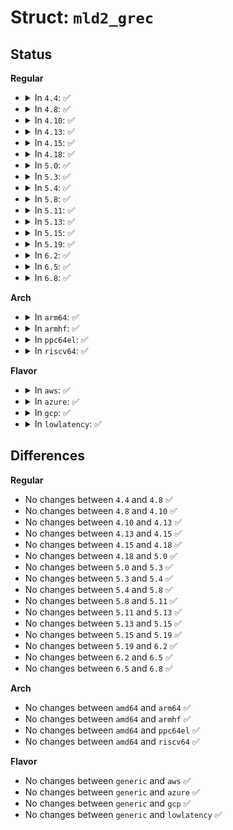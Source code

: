# Struct: <code>mld2_grec</code>

## Status
<b>Regular</b>
<ul>
<li>
<details>
<summary>In <code>4.4</code>: ✅</summary>

```c
struct mld2_grec {
    __u8 grec_type;
    __u8 grec_auxwords;
    __be16 grec_nsrcs;
    struct in6_addr grec_mca;
    struct in6_addr grec_src[0];
};
```
</details>
</li>
<li>
<details>
<summary>In <code>4.8</code>: ✅</summary>

```c
struct mld2_grec {
    __u8 grec_type;
    __u8 grec_auxwords;
    __be16 grec_nsrcs;
    struct in6_addr grec_mca;
    struct in6_addr grec_src[0];
};
```
</details>
</li>
<li>
<details>
<summary>In <code>4.10</code>: ✅</summary>

```c
struct mld2_grec {
    __u8 grec_type;
    __u8 grec_auxwords;
    __be16 grec_nsrcs;
    struct in6_addr grec_mca;
    struct in6_addr grec_src[0];
};
```
</details>
</li>
<li>
<details>
<summary>In <code>4.13</code>: ✅</summary>

```c
struct mld2_grec {
    __u8 grec_type;
    __u8 grec_auxwords;
    __be16 grec_nsrcs;
    struct in6_addr grec_mca;
    struct in6_addr grec_src[0];
};
```
</details>
</li>
<li>
<details>
<summary>In <code>4.15</code>: ✅</summary>

```c
struct mld2_grec {
    __u8 grec_type;
    __u8 grec_auxwords;
    __be16 grec_nsrcs;
    struct in6_addr grec_mca;
    struct in6_addr grec_src[0];
};
```
</details>
</li>
<li>
<details>
<summary>In <code>4.18</code>: ✅</summary>

```c
struct mld2_grec {
    __u8 grec_type;
    __u8 grec_auxwords;
    __be16 grec_nsrcs;
    struct in6_addr grec_mca;
    struct in6_addr grec_src[0];
};
```
</details>
</li>
<li>
<details>
<summary>In <code>5.0</code>: ✅</summary>

```c
struct mld2_grec {
    __u8 grec_type;
    __u8 grec_auxwords;
    __be16 grec_nsrcs;
    struct in6_addr grec_mca;
    struct in6_addr grec_src[0];
};
```
</details>
</li>
<li>
<details>
<summary>In <code>5.3</code>: ✅</summary>

```c
struct mld2_grec {
    __u8 grec_type;
    __u8 grec_auxwords;
    __be16 grec_nsrcs;
    struct in6_addr grec_mca;
    struct in6_addr grec_src[0];
};
```
</details>
</li>
<li>
<details>
<summary>In <code>5.4</code>: ✅</summary>

```c
struct mld2_grec {
    __u8 grec_type;
    __u8 grec_auxwords;
    __be16 grec_nsrcs;
    struct in6_addr grec_mca;
    struct in6_addr grec_src[0];
};
```
</details>
</li>
<li>
<details>
<summary>In <code>5.8</code>: ✅</summary>

```c
struct mld2_grec {
    __u8 grec_type;
    __u8 grec_auxwords;
    __be16 grec_nsrcs;
    struct in6_addr grec_mca;
    struct in6_addr grec_src[0];
};
```
</details>
</li>
<li>
<details>
<summary>In <code>5.11</code>: ✅</summary>

```c
struct mld2_grec {
    __u8 grec_type;
    __u8 grec_auxwords;
    __be16 grec_nsrcs;
    struct in6_addr grec_mca;
    struct in6_addr grec_src[0];
};
```
</details>
</li>
<li>
<details>
<summary>In <code>5.13</code>: ✅</summary>

```c
struct mld2_grec {
    __u8 grec_type;
    __u8 grec_auxwords;
    __be16 grec_nsrcs;
    struct in6_addr grec_mca;
    struct in6_addr grec_src[0];
};
```
</details>
</li>
<li>
<details>
<summary>In <code>5.15</code>: ✅</summary>

```c
struct mld2_grec {
    __u8 grec_type;
    __u8 grec_auxwords;
    __be16 grec_nsrcs;
    struct in6_addr grec_mca;
    struct in6_addr grec_src[0];
};
```
</details>
</li>
<li>
<details>
<summary>In <code>5.19</code>: ✅</summary>

```c
struct mld2_grec {
    __u8 grec_type;
    __u8 grec_auxwords;
    __be16 grec_nsrcs;
    struct in6_addr grec_mca;
    struct in6_addr grec_src[0];
};
```
</details>
</li>
<li>
<details>
<summary>In <code>6.2</code>: ✅</summary>

```c
struct mld2_grec {
    __u8 grec_type;
    __u8 grec_auxwords;
    __be16 grec_nsrcs;
    struct in6_addr grec_mca;
    struct in6_addr grec_src[0];
};
```
</details>
</li>
<li>
<details>
<summary>In <code>6.5</code>: ✅</summary>

```c
struct mld2_grec {
    __u8 grec_type;
    __u8 grec_auxwords;
    __be16 grec_nsrcs;
    struct in6_addr grec_mca;
    struct in6_addr grec_src[0];
};
```
</details>
</li>
<li>
<details>
<summary>In <code>6.8</code>: ✅</summary>

```c
struct mld2_grec {
    __u8 grec_type;
    __u8 grec_auxwords;
    __be16 grec_nsrcs;
    struct in6_addr grec_mca;
    struct in6_addr grec_src[0];
};
```
</details>
</li>
</ul>
<b>Arch</b>
<ul>
<li>
<details>
<summary>In <code>arm64</code>: ✅</summary>

```c
struct mld2_grec {
    __u8 grec_type;
    __u8 grec_auxwords;
    __be16 grec_nsrcs;
    struct in6_addr grec_mca;
    struct in6_addr grec_src[0];
};
```
</details>
</li>
<li>
<details>
<summary>In <code>armhf</code>: ✅</summary>

```c
struct mld2_grec {
    __u8 grec_type;
    __u8 grec_auxwords;
    __be16 grec_nsrcs;
    struct in6_addr grec_mca;
    struct in6_addr grec_src[0];
};
```
</details>
</li>
<li>
<details>
<summary>In <code>ppc64el</code>: ✅</summary>

```c
struct mld2_grec {
    __u8 grec_type;
    __u8 grec_auxwords;
    __be16 grec_nsrcs;
    struct in6_addr grec_mca;
    struct in6_addr grec_src[0];
};
```
</details>
</li>
<li>
<details>
<summary>In <code>riscv64</code>: ✅</summary>

```c
struct mld2_grec {
    __u8 grec_type;
    __u8 grec_auxwords;
    __be16 grec_nsrcs;
    struct in6_addr grec_mca;
    struct in6_addr grec_src[0];
};
```
</details>
</li>
</ul>
<b>Flavor</b>
<ul>
<li>
<details>
<summary>In <code>aws</code>: ✅</summary>

```c
struct mld2_grec {
    __u8 grec_type;
    __u8 grec_auxwords;
    __be16 grec_nsrcs;
    struct in6_addr grec_mca;
    struct in6_addr grec_src[0];
};
```
</details>
</li>
<li>
<details>
<summary>In <code>azure</code>: ✅</summary>

```c
struct mld2_grec {
    __u8 grec_type;
    __u8 grec_auxwords;
    __be16 grec_nsrcs;
    struct in6_addr grec_mca;
    struct in6_addr grec_src[0];
};
```
</details>
</li>
<li>
<details>
<summary>In <code>gcp</code>: ✅</summary>

```c
struct mld2_grec {
    __u8 grec_type;
    __u8 grec_auxwords;
    __be16 grec_nsrcs;
    struct in6_addr grec_mca;
    struct in6_addr grec_src[0];
};
```
</details>
</li>
<li>
<details>
<summary>In <code>lowlatency</code>: ✅</summary>

```c
struct mld2_grec {
    __u8 grec_type;
    __u8 grec_auxwords;
    __be16 grec_nsrcs;
    struct in6_addr grec_mca;
    struct in6_addr grec_src[0];
};
```
</details>
</li>
</ul>

## Differences
<b>Regular</b>
<ul>
<li>
No changes between <code>4.4</code> and <code>4.8</code> ✅
</li>
<li>
No changes between <code>4.8</code> and <code>4.10</code> ✅
</li>
<li>
No changes between <code>4.10</code> and <code>4.13</code> ✅
</li>
<li>
No changes between <code>4.13</code> and <code>4.15</code> ✅
</li>
<li>
No changes between <code>4.15</code> and <code>4.18</code> ✅
</li>
<li>
No changes between <code>4.18</code> and <code>5.0</code> ✅
</li>
<li>
No changes between <code>5.0</code> and <code>5.3</code> ✅
</li>
<li>
No changes between <code>5.3</code> and <code>5.4</code> ✅
</li>
<li>
No changes between <code>5.4</code> and <code>5.8</code> ✅
</li>
<li>
No changes between <code>5.8</code> and <code>5.11</code> ✅
</li>
<li>
No changes between <code>5.11</code> and <code>5.13</code> ✅
</li>
<li>
No changes between <code>5.13</code> and <code>5.15</code> ✅
</li>
<li>
No changes between <code>5.15</code> and <code>5.19</code> ✅
</li>
<li>
No changes between <code>5.19</code> and <code>6.2</code> ✅
</li>
<li>
No changes between <code>6.2</code> and <code>6.5</code> ✅
</li>
<li>
No changes between <code>6.5</code> and <code>6.8</code> ✅
</li>
</ul>
<b>Arch</b>
<ul>
<li>
No changes between <code>amd64</code> and <code>arm64</code> ✅
</li>
<li>
No changes between <code>amd64</code> and <code>armhf</code> ✅
</li>
<li>
No changes between <code>amd64</code> and <code>ppc64el</code> ✅
</li>
<li>
No changes between <code>amd64</code> and <code>riscv64</code> ✅
</li>
</ul>
<b>Flavor</b>
<ul>
<li>
No changes between <code>generic</code> and <code>aws</code> ✅
</li>
<li>
No changes between <code>generic</code> and <code>azure</code> ✅
</li>
<li>
No changes between <code>generic</code> and <code>gcp</code> ✅
</li>
<li>
No changes between <code>generic</code> and <code>lowlatency</code> ✅
</li>
</ul>

